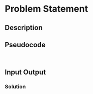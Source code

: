 # Problem Statement

## Description

## Pseudocode

```pseudocode
    
```

## Input Output

### Solution

```java



```
